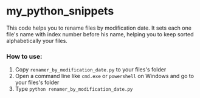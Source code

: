 # my_python_snippets
This code helps you to rename files by modification date. It sets each one file's name with index number before his name, helping you to keep sorted alphabetically your files.  

### How to use:
  1. Copy `renamer_by_modification_date.py` to your files's folder
  2. Open a command line like `cmd.exe` or `powershell` on Windows and go to your files's folder
  3. Type `python renamer_by_modification_date.py`
  


